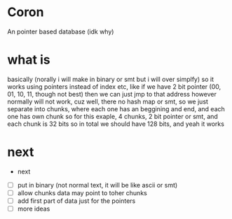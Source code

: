 # Coron
An pointer based database (idk why)

# what is
basically (norally i will make in binary or smt but i will over simplfy)
so it works using pointers instead of index etc, like if we have 2 bit pointer (00, 01, 10, 11, though not best) then we can just jmp to that address
however normally will not work, cuz well, there no hash map or smt, so we just separate into chunks, where each one has an beggining and end, and each one has own chunk
so for this exaple, 4 chunks, 2 bit pointer or smt, and each chunk is 32 bits
so in total we should have 128 bits, and yeah it works

# next
- next
- [ ] put in binary (not normal text, it will be like ascii or smt)
- [ ] allow chunks data may point to toher chunks
- [ ] add first part of data just for the pointers
- [ ] more ideas
